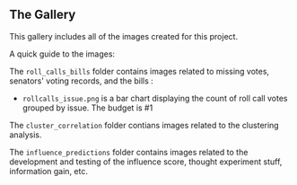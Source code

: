 ## The Gallery

This gallery includes all of the images created for this project. 

A quick guide to the images:

The `roll_calls_bills` folder contains images related to missing votes, senators' voting records, and the bills :
 - `rollcalls_issue.png` is a bar chart displaying the count of roll call votes grouped by issue. The budget is \#1

The `cluster_correlation` folder contians images related to the clustering analysis.

The `influence_predictions` folder contains images related to the development and testing of the influence score, thought experiment stuff, information gain, etc. 
